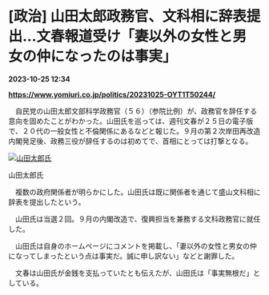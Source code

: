 # [政治] 山田太郎政務官、文科相に辞表提出…文春報道受け「妻以外の女性と男女の仲になったのは事実」

**2023-10-25 12:34**

**https://www.yomiuri.co.jp/politics/20231025-OYT1T50244/**

　自民党の山田太郎文部科学政務官（５６）（参院比例）が、政務官を辞任する意向を固めたことがわかった。山田氏を巡っては、週刊文春が２５日の電子版で、２０代の一般女性と不倫関係にあるなどと報じた。９月の第２次岸田再改造内閣発足後、政務三役が辞任するのは初めてで、首相にとっては打撃となる。

[![山田太郎氏](https://www.yomiuri.co.jp/media/2023/10/20231025-OYT1I50173-1.jpg)](https://www.yomiuri.co.jp/pluralphoto/20231025-OYT1I50173/)

山田太郎氏

　複数の政府関係者が明らかにした。山田氏は既に関係者を通じて盛山文科相に辞表を提出したという。

　山田氏は当選２回。９月の内閣改造で、復興担当を兼務する文科政務官に就任した。

　山田氏は自身のホームページにコメントを掲載し、「妻以外の女性と男女の仲になってしまったという点は事実だ。誠に申し訳ない」などと謝罪した。

　文春は山田氏が金銭を支払っていたとも伝えたが、山田氏は「事実無根だ」としている。